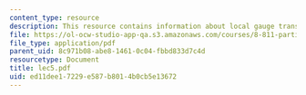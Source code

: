 ```yaml
---
content_type: resource
description: This resource contains information about local gauge transformation.
file: https://ol-ocw-studio-app-qa.s3.amazonaws.com/courses/8-811-particle-physics-ii-fall-2005/ed11dee17229e587b8014b0cb5e13672_lec5.pdf
file_type: application/pdf
parent_uid: 8c971b08-abe8-1461-0c04-fbbd833d7c4d
resourcetype: Document
title: lec5.pdf
uid: ed11dee1-7229-e587-b801-4b0cb5e13672
---
```


